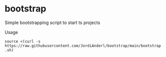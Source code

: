 # bootstrap
Simple bootstrapping script to start ts projects

Usage

`source <(curl -s https://raw.githubusercontent.com/JordiAnderl/bootstrap/main/bootstrap.sh)`
